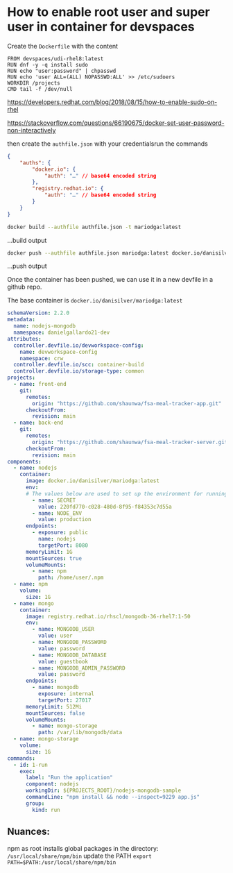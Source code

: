 # How to enable root user and super user in container for devspaces

Create the `Dockerfile` with the content

```Docker
FROM devspaces/udi-rhel8:latest
RUN dnf -y -q install sudo
RUN echo "user:password" | chpasswd
RUN echo 'user ALL=(ALL) NOPASSWD:ALL' >> /etc/sudoers
WORKDIR /projects
CMD tail -f /dev/null
```
https://developers.redhat.com/blog/2018/08/15/how-to-enable-sudo-on-rhel

https://stackoverflow.com/questions/66190675/docker-set-user-password-non-interactively

then create the `authfile.json` with your credentialsrun the commands

``` json
{
	"auths": {
		"docker.io": {
			"auth": "…" // base64 encoded string
		},
		"registry.redhat.io": {
			"auth": "…" // base64 encoded string
		}
	}
}
```

```bash
docker build --authfile authfile.json -t mariodga:latest
```
...build output


```bash
docker push --authfile authfile.json mariodga:latest docker.io/danisilver/mariodga:latest
```

...push output

Once the container has been pushed, we can use it in a new devfile in a github repo.

The base container is `docker.io/danisilver/mariodga:latest`

```yaml
schemaVersion: 2.2.0
metadata:
  name: nodejs-mongodb
  namespace: danielgallardo21-dev
attributes:
  controller.devfile.io/devworkspace-config:
    name: devworkspace-config
    namespace: crw
  controller.devfile.io/scc: container-build
  controller.devfile.io/storage-type: common
projects:
  - name: front-end
    git:
      remotes:
        origin: "https://github.com/shaunwa/fsa-meal-tracker-app.git"
      checkoutFrom:
        revision: main
  - name: back-end
    git:
      remotes:
        origin: "https://github.com/shaunwa/fsa-meal-tracker-server.git"
      checkoutFrom:
        revision: main
components:
  - name: nodejs
    container:
      image: docker.io/danisilver/mariodga:latest
      env:
      # The values below are used to set up the environment for running the application
        - name: SECRET
          value: 220fd770-c028-480d-8f95-f84353c7d55a 
        - name: NODE_ENV
          value: production
      endpoints:
        - exposure: public
          name: nodejs
          targetPort: 8080
      memoryLimit: 1G
      mountSources: true
      volumeMounts:
        - name: npm
          path: /home/user/.npm
  - name: npm
    volume:
      size: 1G
  - name: mongo
    container:
      image: registry.redhat.io/rhscl/mongodb-36-rhel7:1-50
      env:
        - name: MONGODB_USER
          value: user
        - name: MONGODB_PASSWORD
          value: password
        - name: MONGODB_DATABASE
          value: guestbook
        - name: MONGODB_ADMIN_PASSWORD
          value: password
      endpoints:
        - name: mongodb
          exposure: internal
          targetPort: 27017
      memoryLimit: 512Mi
      mountSources: false
      volumeMounts:
        - name: mongo-storage
          path: /var/lib/mongodb/data
  - name: mongo-storage
    volume:
      size: 1G
commands:
  - id: 1-run
    exec:
      label: "Run the application"
      component: nodejs
      workingDir: ${PROJECTS_ROOT}/nodejs-mongodb-sample
      commandLine: "npm install && node --inspect=9229 app.js"
      group:
        kind: run
```

## Nuances:
npm as root installs global packages in the directory:
`/usr/local/share/npm/bin` update the PATH
`export PATH=$PATH:/usr/local/share/npm/bin`
